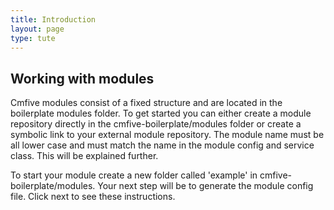```yaml
---
title: Introduction
layout: page
type: tute
---
```


## Working with modules

Cmfive modules consist of a fixed structure and are located in the boilerplate modules folder.
To get started you can either create a module repository directly in the cmfive-boilerplate/modules folder or create a symbolic link to your external module repository.
The module name must be all lower case and must match the name in the module config and service class. This will be explained further.

To start your module create a new folder called 'example' in cmfive-boilerplate/modules.
Your next step will be to generate the module config file. Click next to see these instructions.

